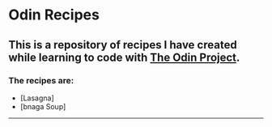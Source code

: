 # Odin  Recipes
## This is a repository of recipes I have created while learning to code with [The Odin Project](https://www.theodinproject.com/).
### The recipes are:
* [Lasagna]
* [bnaga Soup]
---